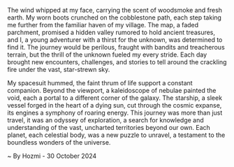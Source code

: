 
The wind whipped at my face, carrying the scent of woodsmoke and fresh earth. My worn boots crunched on the cobblestone path, each step taking me further from the familiar haven of my village. The map, a faded parchment, promised a hidden valley rumored to hold ancient treasures, and I, a young adventurer with a thirst for the unknown, was determined to find it. The journey would be perilous, fraught with bandits and treacherous terrain, but the thrill of the unknown fueled my every stride. Each day brought new encounters, challenges, and stories to tell around the crackling fire under the vast, star-strewn sky. 

My spacesuit hummed, the faint thrum of life support a constant companion. Beyond the viewport, a kaleidoscope of nebulae painted the void, each a portal to a different corner of the galaxy. The starship, a sleek vessel forged in the heart of a dying sun, cut through the cosmic expanse, its engines a symphony of roaring energy. This journey was more than just travel, it was an odyssey of exploration, a search for knowledge and understanding of the vast, uncharted territories beyond our own. Each planet, each celestial body, was a new puzzle to unravel, a testament to the boundless wonders of the universe. 

~ By Hozmi - 30 October 2024
